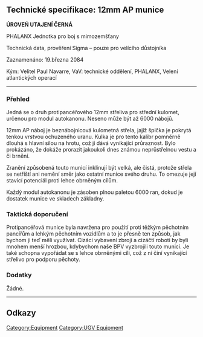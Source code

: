 ## Technické specifikace: 12mm AP munice

**ÚROVEŃ UTAJENÍ ČERNÁ**

PHALANX Jednotka pro boj s mimozemšťany

Technická data, prověření Sigma – pouze pro velícího důstojníka

Zaznamenáno: 19.března 2084

Kým: Velitel Paul Navarre, VaV: technické oddělení, PHALANX, Velení
atlantických operací

------------------------------------------------------------------------

### Přehled

Jedná se o druh protipancéřového 12mm střeliva pro střední kulomet,
určenou pro modul autokanonu. Neseno může být až 6000 nábojů.

12mm AP náboj je beznábojnicová kulometná střela, jajíž špička je
pokrytá tenkou vrstvou ochuzeného uranu. Kulka je pro tento kalibr
pomněrně dlouhá s hlavní silou na hrotu, což jí dává vynikající
průraznost. Bylo prokázáno, že dokáže prorazit jakoukoli dnes známou
neprůstřelnou vestu a či brnění.

Zranění způsobená touto municí inklinují být velká, ale čistá, protože
střela se netříští ani nemění směr jako ostatní munice svého druhu. To
omezuje její stavící potenciál proti lehce obrněným cílům.

Každý modul autokanonu je zásoben plnou paletou 6000 ran, dokud je
dostatek munice ve skladech základny.

### Taktická doporučení

Protipancéřová munice byla navržena pro použití proti těžkým pěchotním
pancířům a lehkým pěchotním vozidlům a to je přesně ten způsob, jak
bychom ji teď měli využívat. Cizáci vybavení zbrojí a cizáčtí roboti by
byli mnohem menší hrozbou, kdybychom naše BPV vyzbrojili touto municí.
Je také schopna vypořádat se s lehce obrněnými cíli, což z ní činí
vynikající střelivo pro podporu pěchoty.

### Dodatky

Žádné.

------------------------------------------------------------------------

## Odkazy

[Category:Equipment](Category:Equipment "wikilink") [Category:UGV
Equipment](Category:UGV_Equipment "wikilink")